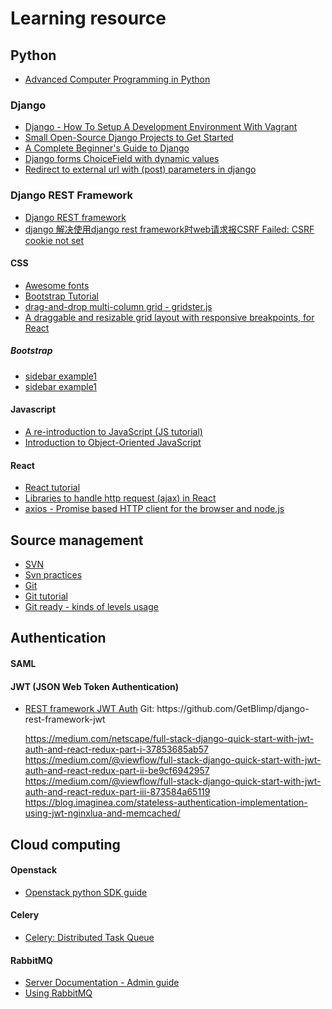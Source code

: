 # Learning resource

<h2>Python</h2>
<ul> 
  <li> <a href="https://advancedpythonprogramming.github.io/"> Advanced Computer Programming in Python </a> </li>
  
</ul>


<h3> Django </h3>
<ul>
  <li> <a href="https://www.wdtutorials.com/django/how-to-setup-a-development-environment-with-vagrant/">Django - How To Setup A Development Environment With Vagrant  </a> </li>
  <li> <a href="https://simpleisbetterthancomplex.com/2015/11/23/small-open-source-django-projects-to-get-started.html">Small Open-Source Django Projects to Get Started </a> </li>
  <li> <a href="https://simpleisbetterthancomplex.com/series/beginners-guide/1.11/">A Complete Beginner's Guide to Django</a></li>
  <li> <a href="http://www.ilian.io/django-forms-choicefield-with-dynamic-values/">Django forms ChoiceField with dynamic values</a></li>
  <li> <a href="https://stackoverflow.com/questions/28165331/redirect-to-external-url-with-parameters-in-django">Redirect to external url with (post) parameters in django</a></li>
</ul>

<h3> Django REST Framework </h3>
<ul>
  <li> <a href="https://www.django-rest-framework.org/">Django REST framework</a> </li>  
  <li> <a href="http://www.chenxm.cc/post/588.html">django 解决使用django rest framework时web请求报CSRF Failed: CSRF cookie not set</a></li>
</ul>

<h4> CSS </h4>
<ul>
  <li> <a href="https://fontawesome.com/icons"> Awesome fonts </a> </li>
  <li> <a href="https://www.w3schools.com/bootstrap/default.asp">Bootstrap Tutorial</a> </li>
  <li> <a href="https://github.com/dsmorse/gridster.js">drag-and-drop multi-column grid - gridster.js </li>
  <li> <a href="https://github.com/STRML/react-grid-layout">A draggable and resizable grid layout with responsive breakpoints, for React</a></li>
</ul>
<h5> Bootstrap </h5>
<ul>
  <li> <a href="https://bootsnipp.com/snippets/2ej1B"> sidebar example1 </a> </li> 
  <li> <a href="https://bootsnipp.com/snippets/exAlv"> sidebar example1 </a> </li> 
</ul>

<h4> Javascript </h4>
<ul>
  <li> <a href="https://developer.mozilla.org/en-US/docs/Web/JavaScript/A_re-introduction_to_JavaScript"> A re-introduction to JavaScript (JS tutorial)
 </a></li>
  <li> <a href="https://developer.mozilla.org/en-US/docs/Learn/JavaScript/Objects">Introduction to Object-Oriented JavaScript</a></li>
</ul>

<h4> React </h4>
<ul>
  <li> <a href="https://reactjs.org/docs/getting-started.html">React tutorial</a></li>
  <li> <a href="https://appendto.com/2017/01/3-libraries-and-3-ways-to-handle-ajax-in-react-apps">Libraries to handle http request (ajax) in React</a> </li>
  <li> <a href="https://github.com/axios/axios"> axios - Promise based HTTP client for the browser and node.js</a></li>
</ul>

<h2> Source management</h2>
<ul>
  <li> <a href="http://svnbook.red-bean.com/"> SVN </a> </li>
  <li> <a href="https://wiki.openoffice.org/wiki/Svn_practices">Svn practices</a></li>
  <li> <a href="https://git-scm.com/docs/gittutorial"> Git </a> </li> 
  <li> <a href="https://www.atlassian.com/git/tutorials"> Git tutorial </a> </li>
  <li> <a href="http://gitready.com/"> Git ready - kinds of levels usage </a> </li>
</ul>

<h2> Authentication </h2>
<h4> SAML </h4>

<h4> JWT (JSON Web Token Authentication) </h4>
<ul>
  <li> 
    <a href="http://getblimp.github.io/django-rest-framework-jwt/">REST framework JWT Auth</a>
    Git: https://github.com/GetBlimp/django-rest-framework-jwt
  </li> 
      
https://medium.com/netscape/full-stack-django-quick-start-with-jwt-auth-and-react-redux-part-i-37853685ab57
https://medium.com/@viewflow/full-stack-django-quick-start-with-jwt-auth-and-react-redux-part-ii-be9cf6942957
https://medium.com/@viewflow/full-stack-django-quick-start-with-jwt-auth-and-react-redux-part-iii-873584a65119
https://blog.imaginea.com/stateless-authentication-implementation-using-jwt-nginxlua-and-memcached/
</ul>


<h2> Cloud computing </h2>

<h4> Openstack </h4>
<ul> 
  <li> <a href="https://developer.openstack.org/firstapp-shade/getting_started.html"> Openstack python SDK guide </a> </li>
</ul>
  
<h4> Celery </h4>
<ul>
  <li> <a href="http://www.celeryproject.org/"> Celery: Distributed Task Queue </a>  </li>
  
</ul>
  
<h4> RabbitMQ </h4>
<ul>
  <li> <a href="http://www.rabbitmq.com/admin-guide.html">Server Documentation - Admin guide  </a> </li>
  <li> <a href="http://docs.celeryproject.org/en/latest/getting-started/brokers/rabbitmq.html#broker-rabbitmq">Using RabbitMQ</a> </li>
  
</ul>






